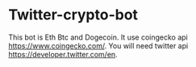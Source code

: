 # Twitter-crypto-bot
This bot is Eth Btc and Dogecoin.
It use coingecko api https://www.coingecko.com/.
You will need twitter api https://developer.twitter.com/en.
